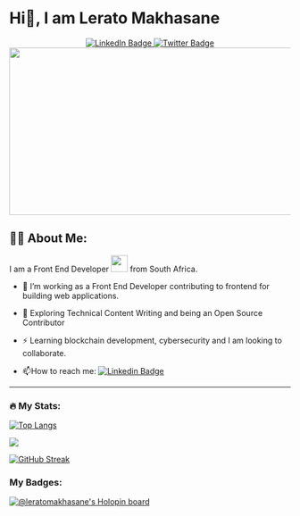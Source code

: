 # Hi👋, I am Lerato Makhasane


<div id="badges" align="center">
  <a href="https://linkedin.com/in/leratomakhasane">
    <img src="https://img.shields.io/badge/LinkedIn-blue?style=for-the-badge&logo=linkedin&logoColor=white" alt="LinkedIn Badge"/>
  </a>
  <a href="https://twitter.com/LeratoRampai1">
    <img src="https://img.shields.io/badge/Twitter-blue?style=for-the-badge&logo=twitter&logoColor=white" alt="Twitter Badge"/>
  </a>
</div>

<div align="center">
  <img src="https://komarev.com/ghpvc/?username=leratomakhasane&style=flat-square&color=blue" alt=""/>
</div>

<div align="center">
  <img src="https://media.giphy.com/media/gh0RRgkTXedvF0pDc0/giphy.gif" width="600" height="300"/>
</div>

## :woman_technologist: About Me:
I am a Front End Developer <img src="https://media.giphy.com/media/WUlplcMpOCEmTGBtBW/giphy.gif" width="30"> from South Africa.
- :telescope: I’m working as a Front End Developer contributing to frontend for building web applications.

- :seedling: Exploring Technical Content Writing and being an Open Source Contributor

- :zap: Learning blockchain development, cybersecurity and I am looking to collaborate.

- :mailbox:How to reach me: [![Linkedin Badge](https://img.shields.io/badge/-Lerato-blue?style=flat&logo=Linkedin&logoColor=white)](https://linkedin.com/in/leratomakhasane)


---
### :fire: My Stats:
[![Top Langs](https://github-readme-stats.vercel.app/api/top-langs/?username=leratomakhasane&layout=compact&theme=vision-friendly-dark)](https://github.com/anuraghazra/github-readme-stats)

<img src="https://github-readme-stats.vercel.app/api?username=leratomakhasane&show_icons=true&theme=tokyonight"/>

[![GitHub Streak](http://github-readme-streak-stats.herokuapp.com?user=leratomakhasane&theme=dark&background=000000)](https://git.io/streak-stats)

### My Badges:
[![@leratomakhasane's Holopin board](https://holopin.io/api/user/board?user=leratomakhasane)](https://holopin.io/@leratomakhasane)


